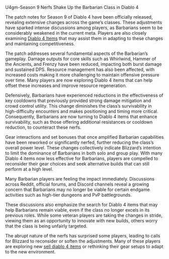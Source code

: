 U4gm-Season 9 Nerfs Shake Up the Barbarian Class in Diablo 4

The patch notes for Season 9 of Diablo 4 have been officially released, revealing extensive changes across the game’s classes.  These adjustments have sparked intense discussions among players, as Barbarians seem to be considerably weakened in the current meta. Players are also closely examining <a href="https://www.u4gm.com/diablo-4-items">Diablo 4 Items</a>  that may assist them in adapting to these changes and maintaining competitiveness.

The patch addresses several fundamental aspects of the Barbarian’s gameplay. Damage outputs for core skills such as Whirlwind, Hammer of the Ancients, and Frenzy have been reduced, impacting both burst damage and sustained DPS. Resource management has also been affected, with increased costs making it more challenging to maintain offensive pressure over time. Many players are now exploring Diablo 4 items that can help offset these increases and improve resource regeneration.

Defensively, Barbarians have experienced reductions in the effectiveness of key cooldowns that previously provided strong damage mitigation and crowd control utility. This change diminishes the class’s survivability in high-difficulty encounters and makes positioning and timing more critical. Consequently, Barbarians are now turning to Diablo 4 items that enhance survivability, such as those offering additional resistances or cooldown reduction, to counteract these nerfs.

Gear interactions and set bonuses that once amplified Barbarian capabilities have been reworked or significantly nerfed, further reducing the class’s overall power level. These changes collectively indicate Blizzard’s intention to limit the dominance of Barbarians in both solo and group play. With many Diablo 4 items now less effective for Barbarians, players are compelled to reconsider their gear choices and seek alternative builds that can still perform at a high level.

Many Barbarian players are feeling the impact immediately. Discussions across Reddit, official forums, and Discord channels reveal a growing concern that Barbarians may no longer be viable for certain endgame activities such as high-tier dungeons and PvP battlegrounds.

These discussions also emphasize the search for Diablo 4 items that may help Barbarians remain viable, even if the class no longer excels in its previous roles. While some veteran players are taking the changes in stride, viewing them as an opportunity to innovate with new builds, others worry that the class is being unfairly targeted.

The abrupt nature of the nerfs has surprised some players, leading to calls for Blizzard to reconsider or soften the adjustments. Many of these players are exploring new <a href="https://www.u4gm.com/diablo-4-items">sell diablo 4 items</a>  or rethinking their gear setups to adapt to the new environment.
